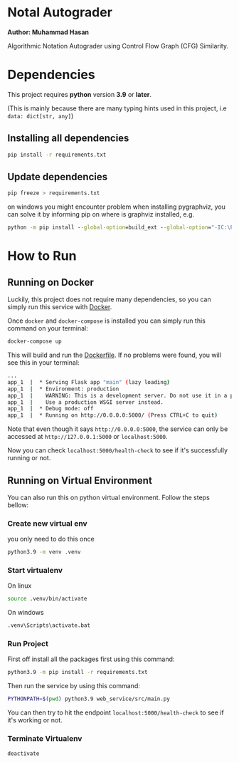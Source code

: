 # Notal Autograder
**Author: Muhammad Hasan**

Algorithmic Notation Autograder using Control Flow Graph (CFG) Similarity.

# Dependencies

This project requires __python__ version __3.9__ or __later__.

(This is mainly because there are many typing hints used in this project, i.e `data: dict[str, any]`)

## Installing all dependencies
```sh
pip install -r requirements.txt
```

## Update dependencies
```sh
pip freeze > requirements.txt
```


on windows you might encounter problem when installing pygraphviz, you can solve it by informing pip on where is graphviz installed, e.g.
```cmd
python -m pip install --global-option=build_ext --global-option="-IC:\Program Files\Graphviz\include" --global-option="-LC:\Program Files\Graphviz\lib" pygraphviz
```

# How to Run

## Running on Docker

Luckily, this project does not require many dependencies, so you can simply run this service with [Docker](https://www.docker.com/).

Once `docker` and `docker-compose` is installed you can simply run this command on your terminal:

```bash
docker-compose up
```

This will build and run the [Dockerfile](./Dockerfile). If no problems were found, you will see this in your terminal:

```bash
...
app_1  |  * Serving Flask app "main" (lazy loading)
app_1  |  * Environment: production
app_1  |    WARNING: This is a development server. Do not use it in a production deployment.
app_1  |    Use a production WSGI server instead.
app_1  |  * Debug mode: off
app_1  |  * Running on http://0.0.0.0:5000/ (Press CTRL+C to quit)
```

Note that even though it says `http://0.0.0.0:5000`, the service can only be accessed at `http://127.0.0.1:5000` or `localhost:5000`.

Now you can check `localhost:5000/health-check` to see if it's successfully running or not.

<!-- TODO: Add Documentation on API -->

## Running on Virtual Environment

You can also run this on python virtual environment. Follow the steps bellow:

### Create new virtual env
you only need to do this once
```sh
python3.9 -m venv .venv
```

### Start virtualenv
On linux
```sh
source .venv/bin/activate
```

On windows
```cmd
.venv\Scripts\activate.bat
```

### Run Project

First off install all the packages first using this command:

```bash
python3.9 -m pip install -r requirements.txt
```

Then run the service by using this command:

```bash
PYTHONPATH=$(pwd) python3.9 web_service/src/main.py
```

You can then try to hit the endpoint `localhost:5000/health-check` to see if it's working or not.


### Terminate Virtualenv
```sh
deactivate
```
